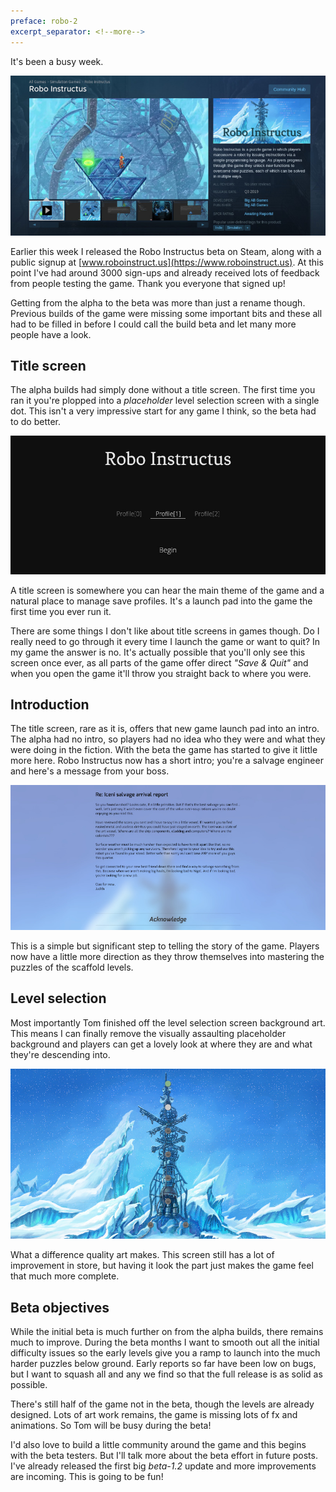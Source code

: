 ```yaml
---
preface: robo-2
excerpt_separator: <!--more-->
---
```

It's been a busy week.

![](/assets/2019-03-09/top.jpg "The beta is on Steam")

<!--more-->
Earlier this week I released the Robo Instructus beta on Steam, along with a public signup at [www.roboinstruct.us](https://www.roboinstruct.us). At this point I've had around 3000 sign-ups and already received lots of feedback from people testing the game. Thank you everyone that signed up!

Getting from the alpha to the beta was more than just a rename though. Previous builds of the game were missing some important bits and these all had to be filled in before I could call the build beta and let many more people have a look.

## Title screen
The alpha builds had simply done without a title screen. The first time you ran it you're plopped into a _placeholder_ level selection screen with a single dot. This isn't a very impressive start for any game I think, so the beta had to do better.

![](/assets/2019-03-09/title.jpg "The first thing you see when you load up the beta")

A title screen is somewhere you can hear the main theme of the game and a natural place to manage save profiles. It's a launch pad into the game the first time you ever run it.

There are some things I don't like about title screens in games though. Do I really need to go through it every time I launch the game or want to quit? In my game the answer is no. It's actually possible that you'll only see this screen once ever, as all parts of the game offer direct _"Save & Quit"_ and when you open the game it'll throw you straight back to where you were.

## Introduction
The title screen, rare as it is, offers that new game launch pad into an intro. The alpha had no intro, so players had no idea who they were and what they were doing in the fiction. With the beta the game has started to give it little more here. Robo Instructus now has a short intro; you're a salvage engineer and here's a message from your boss.

![](/assets/2019-03-09/message.jpg "Give me a flippin' break Judith")

This is a simple but significant step to telling the story of the game. Players now have a little more direction as they throw themselves into mastering the puzzles of the scaffold levels.

## Level selection
Most importantly Tom finished off the level selection screen background art. This means I can finally remove the visually assaulting placeholder background and players can get a lovely look at where they are and what they're descending into.

![](/assets/2019-03-09/map.jpg "And there are more levels than first meet the eye...")

What a difference quality art makes. This screen still has a lot of improvement in store, but having it look the part just makes the game feel that much more complete.

## Beta objectives
While the initial beta is much further on from the alpha builds, there remains much to improve. During the beta months I want to smooth out all the initial difficulty issues so the early levels give you a ramp to launch into the much harder puzzles below ground. Early reports so far have been low on bugs, but I want to squash all and any we find so that the full release is as solid as possible.

There's still half of the game not in the beta, though the levels are already designed. Lots of art work remains, the game is missing lots of fx and animations. So Tom will be busy during the beta!

I'd also love to build a little community around the game and this begins with the beta testers. But I'll talk more about the beta effort in future posts. I've already released the first big _beta-1.2_ update and more improvements are incoming. This is going to be fun!
